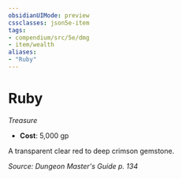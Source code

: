 ```yaml
---
obsidianUIMode: preview
cssclasses: json5e-item
tags:
- compendium/src/5e/dmg
- item/wealth
aliases: 
- "Ruby"
---
```

# Ruby
*Treasure*  

- **Cost**: 5,000 gp

A transparent clear red to deep crimson gemstone.

*Source: Dungeon Master's Guide p. 134*